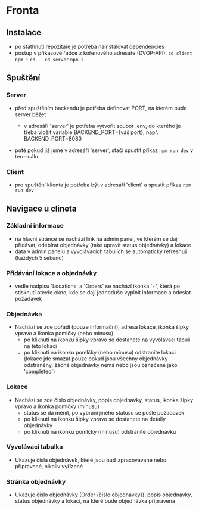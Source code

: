 # Fronta
## Instalace
- po státhnutí repozitáře je potřeba nainstalovat dependencies
- postup v příkazové řádce z kořenového adresáře (DVOP-API):
`cd client`
`npm i`
`cd ..`
`cd server`
`npm i`

## Spuštění
### Server
- před spuštěním backendu je potřeba definovat PORT, na kterém bude server běžet
    - v adresáři 'server' je potřeba vytvořit soubor .env, do kterého je třeba vložit variable BACKEND_PORT={váš port}, např. BACKEND_PORT=8080

- poté pokud již jsme v adresáři 'server', stačí spustit příkaz `npm run dev` v terminálu

### Client
- pro spuštění klienta je potřeba být v adresáři 'client' a spustit příkaz `npm run dev`

## Navigace u clineta
### Základní informace
- na hlavní stránce se nachází link na admin panel, ve kterém se dají přidávat, odebírat objednávky (také upravit status objednávky) a lokace
- data v admin panelu a vyvolávacích tabulích se automaticky refreshují (každých 5 sekund)
### Přidávání lokace a objednávky
- vedle nadpisu 'Locations' a 'Orders' se nachází ikonka '+', která po stisknutí otevře okno, kde se dají jednoduše vyplnit informace a odeslat požadavek
### Objednávka
- Nachází se zde pořadí (pouze informační), adresa lokace, ikonka šipky vpravo a ikonka pomlčky (nebo mínusu)
    - po kliknutí na ikonku šipky vpravo se dostanete na vyvolávací tabuli na této lokaci
    - po kliknutí na ikonku pomlčky (nebo mínusu) odstraníte lokaci (lokace jde smazat pouze pokud jsou všechny objednávky odstraněny, žádné objednávky nemá nebo jsou označené jako 'completed')
### Lokace
- Nachází se zde číslo objednávky, popis objednávky, status, ikonka šipky vpravo a ikonka pomlčky (mínusu)
    - status se dá měnit, po vybrání jiného statusu se pošle požadavek
    - po kliknutí na ikonku šipky vpravo se dostanete na detaily objednávky
    - po kliknutí na ikonku pomlčky (mínusu) odstraníte objednávku
### Vyvolávací tabulka
- Ukazuje čísla objednávek, které jsou buď zpracovávané nebo připravené, nikoliv vyřízené
### Stránka objednávky
- Ukazuje číslo objednávky (Order {číslo objednávky}), popis objednávky, status objednávky a lokaci, na které bude objednávka připravena
